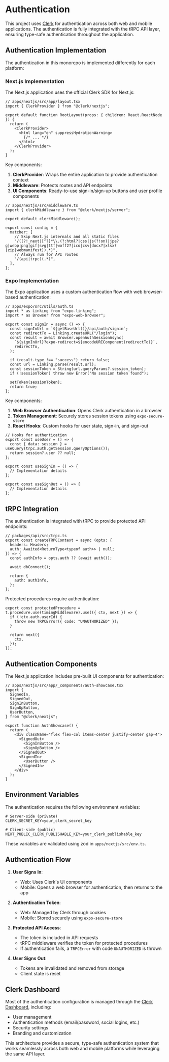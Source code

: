 # Authentication

This project uses [Clerk](https://clerk.com/) for authentication across both web and mobile applications. The authentication is fully integrated with the tRPC API layer, ensuring type-safe authentication throughout the application.

## Authentication Implementation

The authentication in this monorepo is implemented differently for each platform:

### Next.js Implementation

The Next.js application uses the official Clerk SDK for Next.js:

```tsx
// apps/nextjs/src/app/layout.tsx
import { ClerkProvider } from "@clerk/nextjs";

export default function RootLayout(props: { children: React.ReactNode }) {
  return (
    <ClerkProvider>
      <html lang="en" suppressHydrationWarning>
        {/* ... */}
      </html>
    </ClerkProvider>
  );
}
```

Key components:

1. **ClerkProvider**: Wraps the entire application to provide authentication context
2. **Middleware**: Protects routes and API endpoints
3. **UI Components**: Ready-to-use sign-in/sign-up buttons and user profile components

```tsx
// apps/nextjs/src/middleware.ts
import { clerkMiddleware } from "@clerk/nextjs/server";

export default clerkMiddleware();

export const config = {
  matcher: [
    // Skip Next.js internals and all static files
    "/((?!_next|[^?]*\\.(?:html?|css|js(?!on)|jpe?g|webp|png|gif|svg|ttf|woff2?|ico|csv|docx?|xlsx?|zip|webmanifest)).*)",
    // Always run for API routes
    "/(api|trpc)(.*)",
  ],
};
```

### Expo Implementation

The Expo application uses a custom authentication flow with web browser-based authentication:

```tsx
// apps/expo/src/utils/auth.ts
import * as Linking from "expo-linking";
import * as Browser from "expo-web-browser";

export const signIn = async () => {
  const signInUrl = `${getBaseUrl()}/api/auth/signin`;
  const redirectTo = Linking.createURL("/login");
  const result = await Browser.openAuthSessionAsync(
    `${signInUrl}?expo-redirect=${encodeURIComponent(redirectTo)}`,
    redirectTo,
  );

  if (result.type !== "success") return false;
  const url = Linking.parse(result.url);
  const sessionToken = String(url.queryParams?.session_token);
  if (!sessionToken) throw new Error("No session token found");

  setToken(sessionToken);
  return true;
};
```

Key components:

1. **Web Browser Authentication**: Opens Clerk authentication in a browser
2. **Token Management**: Securely stores session tokens using `expo-secure-store`
3. **React Hooks**: Custom hooks for user state, sign-in, and sign-out

```tsx
// Hooks for authentication
export const useUser = () => {
  const { data: session } = useQuery(trpc.auth.getSession.queryOptions());
  return session?.user ?? null;
};

export const useSignIn = () => {
  // Implementation details
};

export const useSignOut = () => {
  // Implementation details
};
```

## tRPC Integration

The authentication is integrated with tRPC to provide protected API endpoints:

```tsx
// packages/api/src/trpc.ts
export const createTRPCContext = async (opts: {
  headers: Headers;
  auth: Awaited<ReturnType<typeof auth>> | null;
}) => {
  const authInfo = opts.auth ?? (await auth());
  
  await dbConnect();

  return {
    auth: authInfo,
  };
};
```

Protected procedures require authentication:

```tsx
export const protectedProcedure = t.procedure.use(timingMiddleware).use(({ ctx, next }) => {
  if (!ctx.auth.userId) {
    throw new TRPCError({ code: "UNAUTHORIZED" });
  }

  return next({
    ctx,
  });
});
```

## Authentication Components

The Next.js application includes pre-built UI components for authentication:

```tsx
// apps/nextjs/src/app/_components/auth-showcase.tsx
import {
  SignedIn,
  SignedOut,
  SignInButton,
  SignUpButton,
  UserButton,
} from "@clerk/nextjs";

export function AuthShowcase() {
  return (
    <div className="flex flex-col items-center justify-center gap-4">
      <SignedOut>
        <SignInButton />
        <SignUpButton />
      </SignedOut>
      <SignedIn>
        <UserButton />
      </SignedIn>
    </div>
  );
}
```

## Environment Variables

The authentication requires the following environment variables:

```
# Server-side (private)
CLERK_SECRET_KEY=your_clerk_secret_key

# Client-side (public)
NEXT_PUBLIC_CLERK_PUBLISHABLE_KEY=your_clerk_publishable_key
```

These variables are validated using zod in `apps/nextjs/src/env.ts`.

## Authentication Flow

1. **User Signs In**:
   - Web: Uses Clerk's UI components
   - Mobile: Opens a web browser for authentication, then returns to the app

2. **Authentication Token**:
   - Web: Managed by Clerk through cookies
   - Mobile: Stored securely using `expo-secure-store`

3. **Protected API Access**:
   - The token is included in API requests
   - tRPC middleware verifies the token for protected procedures
   - If authentication fails, a `TRPCError` with code `UNAUTHORIZED` is thrown

4. **User Signs Out**:
   - Tokens are invalidated and removed from storage
   - Client state is reset

## Clerk Dashboard

Most of the authentication configuration is managed through the [Clerk Dashboard](https://dashboard.clerk.com/), including:

- User management
- Authentication methods (email/password, social logins, etc.)
- Security settings
- Branding and customization

This architecture provides a secure, type-safe authentication system that works seamlessly across both web and mobile platforms while leveraging the same API layer.